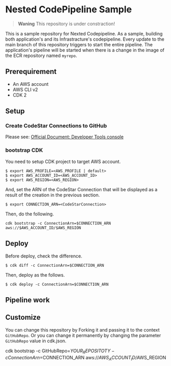 # Nested CodePipeline Sample

> **Waning**
> This repository is under constraction!

This is a sample repository for Nexted Codepipeline. As a sample, building both application's and its Infrastracture's codepipeline.
Every update to the main branch of this repository triggers to start the entire pipeline.
The application's pipeline will be started when there is a change in the image of the ECR repository named `myrepo`.

## Prerequirement

* An AWS account
* AWS CLI v2
* CDK 2

## Setup

### Create CodeStar Connections to GitHub

Please see: [Official Document: Developer Tools console](https://docs.aws.amazon.com/dtconsole/latest/userguide/connections-create-github.html)

### bootstrap CDK

You need to setup CDK project to target AWS account. 

```console
$ export AWS_PROFILE=<AWS_PROFILE | default>
$ export AWS_ACCOUNT_ID=<AWS_ACCOUNT_ID>
$ export AWS_REGION=<AWS_REGION>
```

And, set the ARN of the CodeStar Connection that will be displayed as a result of the creation in the previous section.

```
$ export CONNECTION_ARN=<CodeStarConnection>
```

Then, do the following.

```console
cdk bootstrap -c ConnectionArn=$CONNECTION_ARN aws://$AWS_ACCOUNT_ID/$AWS_REGION
```

## Deploy

Before deploy, check the difference.

```console
$ cdk diff -c ConnectionArn=$CONNECTION_ARN
```

Then, deploy as the follows.

```console
$ cdk deploy -c ConnectionArn=$CONNECTION_ARN
```

## Pipeline work



## Customize

You can change this repository by Forking it and passing it to the context `GitHubRepo`. Or you can change it permanently by changing the parameter `GitHubRepo` value in cdk.json.

cdk bootstrap -c GitHubRepo=$YOUR_REPOSITOTY -c ConnectionArn=$CONNECTION_ARN aws://$AWS_ACCOUNT_ID/$AWS_REGION